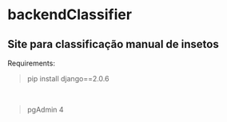 # backendClassifier
## Site para classificação manual de insetos



Requirements:
> pip install django==2.0.6
</br>

> pgAdmin 4

